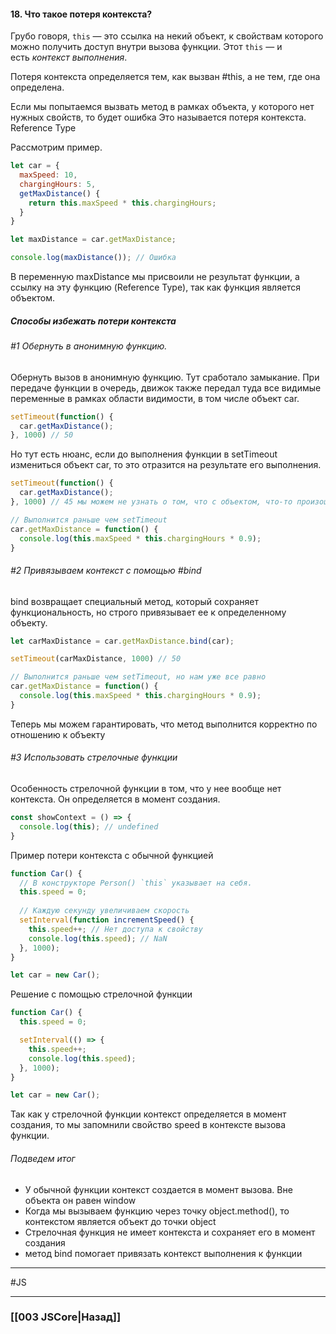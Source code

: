 #### 18. Что такое потеря контекста?  

Грубо говоря, `this` — это ссылка на некий объект, к свойствам которого можно получить доступ внутри вызова функции. Этот `this` — и есть _контекст выполнения_.

Потеря контекста определяется тем, как вызван #this, а не тем, где она определена.

Если мы попытаемся вызвать метод в рамках объекта, у которого нет нужных свойств, то будет ошибка Это называется потеря контекста. Reference Type

Рассмотрим пример.
```javascript
let car = {
  maxSpeed: 10,
  chargingHours: 5,
  getMaxDistance() {
    return this.maxSpeed * this.chargingHours;
  }
}

let maxDistance = car.getMaxDistance;

console.log(maxDistance()); // Ошибка
```
В переменную maxDistance мы присвоили не результат функции, а ссылку на эту функцию (Reference Type), так как функция является объектом.

##### Способы избежать потери контекста
###### #1 Обернуть в анонимную функцию.

Обернуть вызов в анонимную функцию. Тут сработало замыкание. При передаче функции в очередь, движок также передал туда все видимые переменные в рамках области видимости, в том числе объект car.

```javascript
setTimeout(function() {
  car.getMaxDistance();
}, 1000) // 50
```

Но тут есть нюанс, если до выполнения функции в setTimeout измениться объект car, то это отразится на результате его выполнения.

```javascript
setTimeout(function() {
  car.getMaxDistance();
}, 1000) // 45 мы можем не узнать о том, что с объектом, что-то произошло

// Выполнится раньше чем setTimeout
car.getMaxDistance = function() {
  console.log(this.maxSpeed * this.chargingHours * 0.9);
}
```

###### #2 Привязываем контекст с помощью #bind

bind возвращает специальный метод, который сохраняет функциональность, но строго привязывает ее к определенному объекту.

```javascript
let carMaxDistance = car.getMaxDistance.bind(car);

setTimeout(carMaxDistance, 1000) // 50

// Выполнится раньше чем setTimeout, но нам уже все равно
car.getMaxDistance = function() {
  console.log(this.maxSpeed * this.chargingHours * 0.9);
}
```

Теперь мы можем гарантировать, что метод выполнится корректно по отношению к объекту

###### #3 Использовать стрелочные функции

Особенность стрелочной функции в том, что у нее вообще нет контекста. Он определяется в момент создания.

```javascript
const showContext = () => {
  console.log(this); // undefined
}
```

Пример потери контекста с обычной функцией

```javascript
function Car() {
  // В конструкторе Person() `this` указывает на себя.
  this.speed = 0;
  
  // Каждую секунду увеличиваем скорость
  setInterval(function incrementSpeed() {
    this.speed++; // Нет доступа к свойству
    console.log(this.speed); // NaN
  }, 1000);
}

let car = new Car();
```

Решение с помощью стрелочной функции

```javascript
function Car() {
  this.speed = 0;

  setInterval(() => {
    this.speed++;
    console.log(this.speed);
  }, 1000);
}

let car = new Car();
```

Так как у стрелочной функции контекст определяется в момент создания, то мы запомнили свойство speed в контексте вызова функции.

###### Подведем итог

-   У обычной функции контекст создается в момент вызова. Вне объекта он равен window
-   Когда мы вызываем функцию через точку object.method(), то контекстом является объект до точки object
-   Стрелочная функция не имеет контекста и сохраняет его в момент создания
-   метод bind помогает привязать контекст выполнения к функции




___
 #JS 

___

### [[003 JSCore|Назад]]